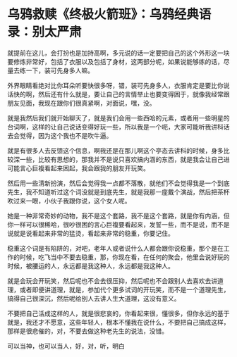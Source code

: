 # 乌鸦救赎《终极火箭班》：乌鸦经典语录：别太严肃

就提前在这儿，会打扮也是加持高啊，多元说的话一定要把自己的这个外形这一块要修炼非常好，包括了衣服以及包括了身材，这两部分呢，如果说能够练的话，尽量去练一下，装可先身多人嘛。

外界眼睛看绝对比你耳朵听要快很多呀，错，装可先身多人，衣服肯定是要比你说话快的啊，然后还有什么就是，要让自己的言情举止也要变得困于，就像我经常跟朋友见面，我现在跟你们很真紧啊，对面说，嘿，没。

就是我然后我们就开始聊天了，就是我们会用一些西哈的元素，或者用一些明星的台词啊，这样的让自己说话变得好玩一些，所以我是一个呃，大家可能听我讲科话去会觉得，因为这个我也不是吹牛逼。

就是有很多人去反馈这个信息，啊我还是在那儿啊这个亭态去讲科的时候，身多比较深一些，比较有思想的，那我并不是说只喜欢搞内涵的东西，就是我会让自己进可能言心巨複看起来困起，我会跟我的朋友开玩笑。

然后用一些清新扮演，然后会觉得我一点都不落散，就他们不会觉得我是一个到底先生，我不知道听过这个词没就是到底先生，就是我那一座戴个演战，然后把茶杯吹过来一眼，小伙子我跟你说，这个女人呢。

她是一种非常奇妙的动物，我不是这个套路，我不是这个套路，就是你有内涵，但你一样可以很稀哈，很吵很困的言心巨複要看起来，发誓一些，而不是说，而不是说就是说看起来非常的猛烫，看起来非常的稳重，你要记住。

稳重这个词是有陷阱的，对吧，老年人或者说什么人都会跟你说稳重，那个是在工作的时候，吃飞当中不要去稳重，那，你现在看，在任何的聚会，他里会说好玩的时候，被腰运的人，永远都是我这种人，永远都是我这种人。

就是会玩会开玩笑，然后呢也不会去很压抑，然后呢也不会跟别人去喜欢去讲道理，或者即便讲道理，就是，参加代个更多试词的开玩笑，而不是一个道理先生，搞得自己很深沉，然后呢给别人去讲人生大道理，这没有意义。

不要把自己活成这样的人，就是很悲哀的，你看起来很，懂很多，但你永远的基于就是，我还才不愿意，这些年轻人，根本不懂我在说什么，不要把自己搞成这样，那样是很悲催的，对，不要去做这种老先生的说法，没错。

可以当神，也可以当人，好，对，听，明白